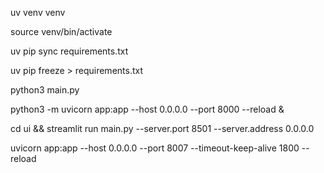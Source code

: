 


uv venv venv

source venv/bin/activate

uv pip sync requirements.txt

uv pip freeze > requirements.txt

python3 main.py




python3 -m uvicorn app:app --host 0.0.0.0 --port 8000 --reload &

cd ui && streamlit run main.py --server.port 8501 --server.address 0.0.0.0


uvicorn app:app --host 0.0.0.0 --port 8007 --timeout-keep-alive 1800 --reload